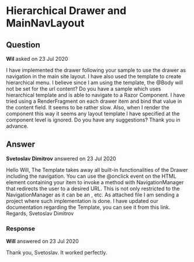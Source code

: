 # Hierarchical Drawer and MainNavLayout

## Question

**Wil** asked on 23 Jul 2020

I have implemented the drawer following your sample to use the drawer as navigation in the main site layout. I have also used the template to create hierarchical menu. I believe since I am using the template, the @Body will not be set for the url content? Do you have a sample which uses hierarchical template and is able to navigate to a Razor Component. I have tried using a RenderFragment on each drawer item and bind that value in the content field. It seems to be rather slow. Also, when I render the component this way it seems any layout template I have specified at the component level is ignored. Do you have any suggestions? Thank you in advance.

## Answer

**Svetoslav Dimitrov** answered on 23 Jul 2020

Hello Will, The Template takes away all built-in functionalities of the Drawer including the navigation. You can use the @onclick event on the HTML element containing your item to invoke a method with NavigationManager that redirects the user to a desired URL. This is not only restricted to the NavigationManager as it can be an <a>, <NavLink> etc. As attached file I am sending a project where such implementation is done. I have updated our documentation regarding the Template, you can see it from this link. Regards, Svetoslav Dimitrov

### Response

**Will** answered on 23 Jul 2020

Thank you, Svetoslav. It worked perfectly.
